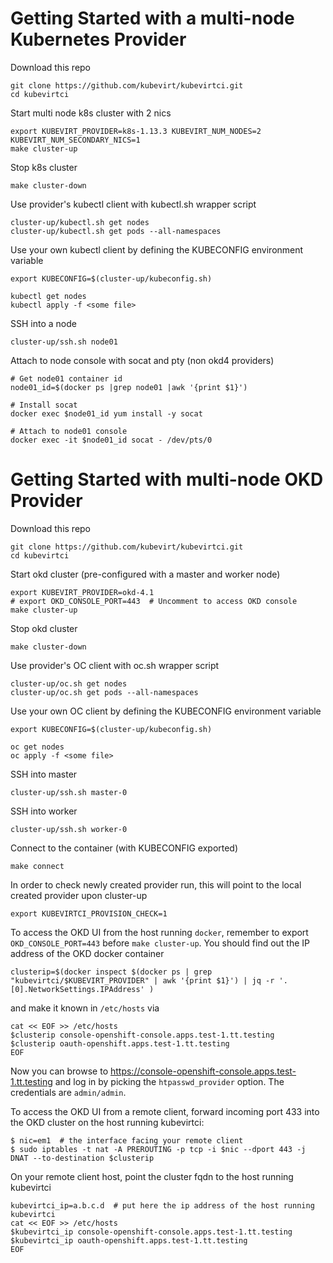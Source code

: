# Getting Started with a multi-node Kubernetes Provider

Download this repo
```
git clone https://github.com/kubevirt/kubevirtci.git
cd kubevirtci
```

Start multi node k8s cluster with 2 nics
```
export KUBEVIRT_PROVIDER=k8s-1.13.3 KUBEVIRT_NUM_NODES=2 KUBEVIRT_NUM_SECONDARY_NICS=1
make cluster-up
```

Stop k8s cluster
```
make cluster-down
```

Use provider's kubectl client with kubectl.sh wrapper script
```
cluster-up/kubectl.sh get nodes
cluster-up/kubectl.sh get pods --all-namespaces
```

Use your own kubectl client by defining the KUBECONFIG environment variable
```
export KUBECONFIG=$(cluster-up/kubeconfig.sh)

kubectl get nodes
kubectl apply -f <some file>
```

SSH into a node
```
cluster-up/ssh.sh node01
```

Attach to node console with socat and pty (non okd4 providers)
```
# Get node01 container id
node01_id=$(docker ps |grep node01 |awk '{print $1}')

# Install socat
docker exec $node01_id yum install -y socat

# Attach to node01 console
docker exec -it $node01_id socat - /dev/pts/0
```

# Getting Started with multi-node OKD Provider

Download this repo
```
git clone https://github.com/kubevirt/kubevirtci.git
cd kubevirtci
```

Start okd cluster (pre-configured with a master and worker node)
```
export KUBEVIRT_PROVIDER=okd-4.1
# export OKD_CONSOLE_PORT=443  # Uncomment to access OKD console
make cluster-up
```

Stop okd cluster
```
make cluster-down
```

Use provider's OC client with oc.sh wrapper script
```
cluster-up/oc.sh get nodes
cluster-up/oc.sh get pods --all-namespaces
```

Use your own OC client by defining the KUBECONFIG environment variable
```
export KUBECONFIG=$(cluster-up/kubeconfig.sh)

oc get nodes
oc apply -f <some file>
```

SSH into master
```
cluster-up/ssh.sh master-0
```

SSH into worker
```
cluster-up/ssh.sh worker-0
```

Connect to the container (with KUBECONFIG exported)
```
make connect
```

In order to check newly created provider run,
this will point to the local created provider upon cluster-up
```
export KUBEVIRTCI_PROVISION_CHECK=1
```

To access the OKD UI from the host running `docker`, remember to export `OKD_CONSOLE_PORT=443` before `make cluster-up`.
You should find out the IP address of the OKD docker container
```
clusterip=$(docker inspect $(docker ps | grep "kubevirtci/$KUBEVIRT_PROVIDER" | awk '{print $1}') | jq -r '.[0].NetworkSettings.IPAddress' )
```
and make it known in `/etc/hosts` via
```
cat << EOF >> /etc/hosts
$clusterip console-openshift-console.apps.test-1.tt.testing
$clusterip oauth-openshift.apps.test-1.tt.testing
EOF
```
Now you can browse to https://console-openshift-console.apps.test-1.tt.testing
and log in by picking the `htpasswd_provider` option. The credentials are `admin/admin`.


To access the OKD UI from a remote client, forward incoming port 433 into the OKD cluster
on the host running kubevirtci:
```
$ nic=em1  # the interface facing your remote client
$ sudo iptables -t nat -A PREROUTING -p tcp -i $nic --dport 443 -j DNAT --to-destination $clusterip
```
On your remote client host, point the cluster fqdn to the host running kubevirtci
```
kubevirtci_ip=a.b.c.d  # put here the ip address of the host running kubevirtci
cat << EOF >> /etc/hosts
$kubevirtci_ip console-openshift-console.apps.test-1.tt.testing
$kubevirtci_ip oauth-openshift.apps.test-1.tt.testing
EOF
```
